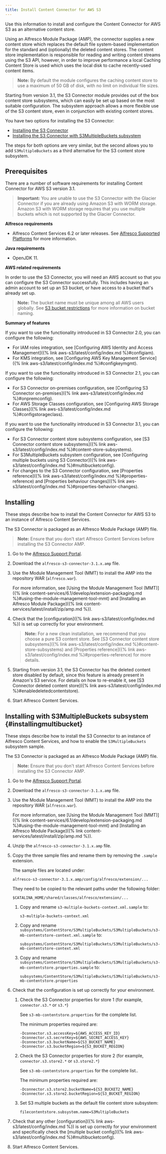 ```yaml
---
title: Install Content Connector for AWS S3
---
```


Use this information to install and configure the Content Connector for AWS S3 as an alternative content store.

Using an Alfresco Module Package (AMP), the connector supplies a new content store which replaces the default file 
system-based implementation for the standard and (optionally) the deleted content stores. 
The content store implementation is responsible for reading and writing content streams using the S3 API, 
however, in order to improve performance a local Caching Content Store is used which uses the local disk to 
cache recently-used content items.

>**Note:** By default the module configures the caching content store to use a maximum of 50 GB of disk, with no limit on individual file sizes.

Starting from version 3.1, the S3 Connector module provides out of the box content store subsystems, which can easily be 
set up based on the most suitable configuration. The subsystem approach allows a more flexible use of the S3 content store, 
even in conjunction with existing content stores.

You have two options for installing the S3 Connector:

* [Installing the S3 Connector](#installing)
* [Installing the S3 Connector with S3MultipleBuckets subsystem](#installingmultibucket)

The steps for both options are very similar, but the second allows you to add `S3MultipleBuckets` as a third alternative 
for the S3 content store subsystem.

## Prerequisites 

There are a number of software requirements for installing Content Connector for AWS S3 version 3.1.

>**Important:** You are unable to use the S3 Connector with the Glacier Connector if you are already using Amazon S3 with WORM storage. Amazon S3 with WORM storage requires that you use multiple buckets which is not supported by the Glacier Connector.

**Alfresco requirements**

* Alfresco Content Services 6.2 or later releases. See [Alfresco Supported Platforms](https://www.alfresco.com/services/subscription/supported-platforms) for more information.

**Java requirements**

* OpenJDK 11.

**AWS related requirements**

In order to use the S3 Connector, you will need an AWS account so that you can configure the S3 Connector successfully. This includes having an admin account to set up an S3 bucket, or have access to a bucket that's already set up.

>**Note:** The bucket name must be unique among all AWS users globally. See [S3 bucket restrictions](http://docs.aws.amazon.com/AmazonS3/latest/dev/BucketRestrictions.html) for more information on bucket naming.

**Summary of features**

If you want to use the functionality introduced in S3 Connector 2.0, you can configure the following:

* For IAM roles integration, see [Configuring AWS Identity and Access Management]({% link aws-s3/latest/config/index.md %}#configiam).
* For KMS integration, see [Configuring AWS Key Management Service]({% link aws-s3/latest/config/index.md %}#configkeymgmt).

If you want to use the functionality introduced in S3 Connector 2.1, you can configure the following:

* For S3 Connector on-premises configuration, see [Configuring S3 Connector on-premises]({% link aws-s3/latest/config/index.md %}#onpremconfig).
* For AWS Storage Classes configuration, see [Configuring AWS Storage Classes]({% link aws-s3/latest/config/index.md %}#configstorageclass).

If you want to use the functionality introduced in S3 Connector 3.1, you can configure the following:

* For S3 Connector content store subsystems configuration, see [S3 Connector content store subsystems]({% link aws-s3/latest/config/index.md %}#content-store-subsystems).
* For S3MultipleBuckets subsystem configuration, see [Configuring multiple buckets using S3 Connector]({% link aws-s3/latest/config/index.md %}#multibucketconfig).
* For changes to the S3 Connector configuration, see [Properties reference]({% link aws-s3/latest/config/index.md %}#properties-reference) and [Properties behaviour changes]({% link aws-s3/latest/config/index.md %}#properties-behavior-changes).

## Installing 

These steps describe how to install the Content Connector for AWS S3 to an instance of Alfresco Content Services.

The S3 Connector is packaged as an Alfresco Module Package (AMP) file.

>**Note:** Ensure that you don't start Alfresco Content Services before installing the S3 Connector AMP.

1.  Go to the [Alfresco Support Portal](https://support.alfresco.com).

2.  Download the `alfresco-s3-connector-3.1.x.amp` file.

3.  Use the Module Management Tool (MMT) to install the AMP into the repository WAR (`alfresco.war`).

    For more information, see [Using the Module Management Tool (MMT)]({% link content-services/6.1/develop/extension-packaging.md %}#using-the-module-management-tool-mmt) and [Installing an Alfresco Module Package]({% link content-services/latest/install/zip/amp.md %}).

4.  Check that the [configuration]({% link aws-s3/latest/config/index.md %}) is set up correctly for your environment.

    >**Note:** For a new clean installation, we recommend that you choose a pure S3 content store. See [S3 Connector content store subsystems]({% link aws-s3/latest/config/index.md %}#content-store-subsystems) and [Properties reference]({% link aws-s3/latest/config/index.md %}#properties-reference) for more details.

5.  Starting from version 3.1, the S3 Connector has the deleted content store disabled by default, since this feature is already present in Amazon's S3 service. For details on how to re-enable it, see [S3 Connector deleted content store]({% link aws-s3/latest/config/index.md %}#enabledeletedcontentstore).

6.  Start Alfresco Content Services.

## Installing with S3MultipleBuckets subsystem {#installingmultibucket}

These steps describe how to install the S3 Connector to an instance of Alfresco Content Services, and how to 
enable the `S3MultipleBuckets` subsystem sample.

The S3 Connector is packaged as an Alfresco Module Package (AMP) file.

>**Note:** Ensure that you don't start Alfresco Content Services before installing the S3 Connector AMP.

1.  Go to the [Alfresco Support Portal](https://support.alfresco.com).

2.  Download the `alfresco-s3-connector-3.1.x.amp` file.

3.  Use the Module Management Tool (MMT) to install the AMP into the repository WAR (`alfresco.war`).

    For more information, see [Using the Module Management Tool (MMT)]({% link content-services/6.1/develop/extension-packaging.md %}#using-the-module-management-tool-mmt) and [Installing an Alfresco Module Package]({% link content-services/latest/install/zip/amp.md %}).

4.  Unzip the `alfresco-s3-connector-3.1.x.amp` file.

5.  Copy the three sample files and rename them by removing the `.sample` extension.

    The sample files are located under:

    ```text
    alfresco-s3-connector-3.1.x.amp/config/alfresco/extension/...
    ```

    They need to be copied to the relevant paths under the following folder:

    ```text
    $CATALINA_HOME/shared/classes/alfresco/extension/...
    ```

    1.  Copy and rename `s3-multiple-buckets-context.xml.sample` to:

        ```text
        s3-multiple-buckets-context.xml
        ```

    2.  Copy and rename `subsystems/ContentStore/S3MultipleBuckets/S3MultipleBuckets/s3-mb-contentstore-context.xml.sample` to:

        ```text
        subsystems/ContentStore/S3MultipleBuckets/S3MultipleBuckets/s3-mb-contentstore-context.xml
        ```

    3.  Copy and rename `subsystems/ContentStore/S3MultipleBuckets/S3MultipleBuckets/s3-mb-contentstore.properties.sample` to:

        ```text
        subsystems/ContentStore/S3MultipleBuckets/S3MultipleBuckets/s3-mb-contentstore.properties
        ```

6.  Check that the configuration is set up correctly for your environment.

    1.  Check the S3 Connector properties for store 1 (for example, `connector.s3.*` or `s3.*`)

        See `s3-mb-contentstore.properties` for the complete list.

        The minimum properties required are:

        ```text
        -Dconnector.s3.accessKey=${AWS_ACCESS_KEY_ID}
        -Dconnector.s3.secretKey=${AWS_SECRET_ACCESS_KEY}
        -Dconnector.s3.bucketName=${S3_BUCKET_NAME}
        -Dconnector.s3.bucketRegion=${S3_BUCKET_REGION}
        ```

    2.  Check the S3 Connector properties for store 2 (for example, `connector.s3.store2.*` or `s3.store2.*`)

        See `s3-mb-contentstore.properties` for the complete list..

        The minimum properties required are:

        ```text
        -Dconnector.s3.store2.bucketName=${S3_BUCKET2_NAME}
        -Dconnector.s3.store2.bucketRegion=${S3_BUCKET_REGION}
        ```

    3.  Set S3 multiple buckets as the default file content store subsystem:

        ```text
        filecontentstore.subsystem.name=S3MultipleBuckets
        ```

7.  Check that any other [configuration]({% link aws-s3/latest/config/index.md %}) is set up correctly for your environment and specifically check the [multiple bucket config]({% link aws-s3/latest/config/index.md %}#multibucketconfig).

8.  Start Alfresco Content Services.

